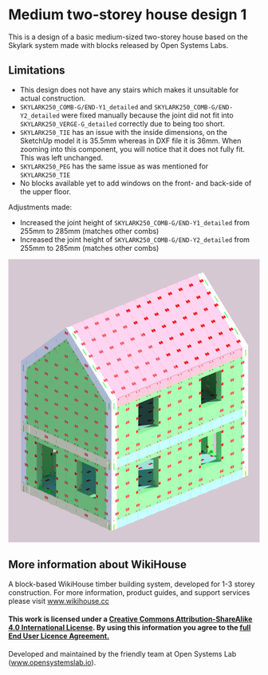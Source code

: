 # Medium two-storey house design 1
This is a design of a basic medium-sized two-storey house based on the Skylark system made with blocks released by Open Systems Labs.

## Limitations
- This design does not have any stairs which makes it unsuitable for actual construction.
- `SKYLARK250_COMB-G/END-Y1_detailed` and `SKYLARK250_COMB-G/END-Y2_detailed` were fixed manually because the joint did not fit into `SKYLARK250_VERGE-G_detailed` correctly due to being too short.
- `SKYLARK250_TIE` has an issue with the inside dimensions, on the SketchUp model it is 35.5mm whereas in DXF file it is 36mm. When zooming into this component, you will notice that it does not fully fit. This was left unchanged.
- `SKYLARK250_PEG` has the same issue as was mentioned for `SKYLARK250_TIE`
- No blocks available yet to add windows on the front- and back-side of the upper floor.

Adjustments made:
- Increased the joint height of `SKYLARK250_COMB-G/END-Y1_detailed` from 255mm to 285mm (matches other combs)
- Increased the joint height of `SKYLARK250_COMB-G/END-Y2_detailed` from 255mm to 285mm (matches other combs)

![alt tag](https://github.com/muscut/Skylark/blob/main/SKYLARK250/Design%20kit/My%20designs/Medium%20two-storey%20house%20design%201/Medium%20two-storey%20house%20design%201.png)

## More information about WikiHouse
A block-based WikiHouse timber building system, developed for 1-3 storey construction.
For more information, product guides, and support services please visit www.wikihouse.cc

#### This work is licensed under a <a rel="license" href="http://creativecommons.org/licenses/by-sa/4.0/">Creative Commons Attribution-ShareAlike 4.0 International License</a>. By using this information you agree to the <a href="https://www.wikihouse.cc/terms">full End User Licence Agreement.</a> 

Developed and maintained by the friendly team at Open Systems Lab (www.opensystemslab.io).